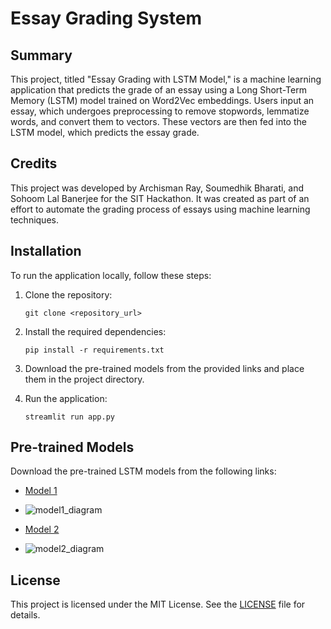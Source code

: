 # Essay Grading System

## Summary
This project, titled "Essay Grading with LSTM Model," is a machine learning application that predicts the grade of an essay using a Long Short-Term Memory (LSTM) model trained on Word2Vec embeddings. Users input an essay, which undergoes preprocessing to remove stopwords, lemmatize words, and convert them to vectors. These vectors are then fed into the LSTM model, which predicts the essay grade.

## Credits
This project was developed by Archisman Ray, Soumedhik Bharati, and Sohoom Lal Banerjee for the SIT Hackathon. It was created as part of an effort to automate the grading process of essays using machine learning techniques.

## Installation
To run the application locally, follow these steps:
1. Clone the repository:
   ```
   git clone <repository_url>
   ```

2. Install the required dependencies:
   ```
   pip install -r requirements.txt
   ```

3. Download the pre-trained models from the provided links and place them in the project directory.

4. Run the application:
   ```
   streamlit run app.py
   ```
## Pre-trained Models
Download the pre-trained LSTM models from the following links:
- [Model 1](https://drive.google.com/file/d/1ihOKoAG2R1AJOXjW37ZRyU8n7nxbEJsB/view?usp=sharing)
- ![model1_diagram](https://github.com/Soumedhik/Essay-Grading-System/assets/113777577/0dfaf6ef-5de8-4ba8-85f7-bad1a0eab426)

- [Model 2](https://drive.google.com/file/d/1mTazjmGrvgMqb5lsZegUJwj45U8DlpWC/view?usp=sharing)
- ![model2_diagram](https://github.com/Soumedhik/Essay-Grading-System/assets/113777577/38777794-27f8-4602-a39b-8c0bfdbae500)

## License
This project is licensed under the MIT License. See the [LICENSE](LICENSE) file for details.
